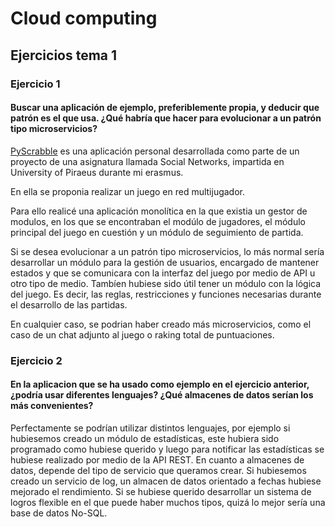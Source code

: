 # Cloud computing
## Ejercicios tema 1

### Ejercicio 1

#### Buscar una aplicación de ejemplo, preferiblemente propia, y deducir que patrón es el que usa. ¿Qué habría que hacer para evolucionar a un patrón tipo microservicios?

[PyScrabble](https://github.com/Pablo126/PyScrabble) es una aplicación personal desarrollada como parte de un proyecto de una asignatura llamada Social Networks, impartida en University of Piraeus durante mi erasmus.

En ella se proponia realizar un juego en red multijugador.

Para ello realicé una aplicación monolítica en la que existia un gestor de modulos, en los que se encontraban el modúlo de jugadores, el módulo principal del juego en cuestión y un módulo de seguimiento de partida.

Si se desea evolucionar a un patrón tipo microservicios, lo más normal sería desarrollar un módulo para la gestión de usuarios, encargado de mantener estados y que se comunicara con la interfaz del juego por medio de API u otro tipo de medio.
Tambíen hubiese sido útil tener un módulo con la lógica del juego. Es decir, las reglas, restricciones y funciones necesarias durante el desarrollo de las partidas.

En cualquier caso, se podrian haber creado más microservicios, como el caso de un chat adjunto al juego o raking total de puntuaciones.

### Ejercicio 2

#### En la aplicacion que se ha usado como ejemplo en el ejercicio anterior, ¿podría usar diferentes lenguajes? ¿Qué almacenes de datos serían los más convenientes?

Perfectamente se podrían utilizar distintos lenguajes, por ejemplo si hubiesemos creado un módulo de estadísticas, este hubiera sido programado como hubiese querido y luego para notificar las estadísticas se hubiese realizado por medio de la API REST.
En cuanto a almacenes de datos, depende del tipo de servicio que queramos crear. Si hubiesemos creado un servicio de log, un almacen de datos orientado a fechas hubiese mejorado el rendimiento.
Si se hubiese querido desarrollar un sistema de logros flexible en el que puede haber muchos tipos, quizá lo mejor sería una base de datos No-SQL.
